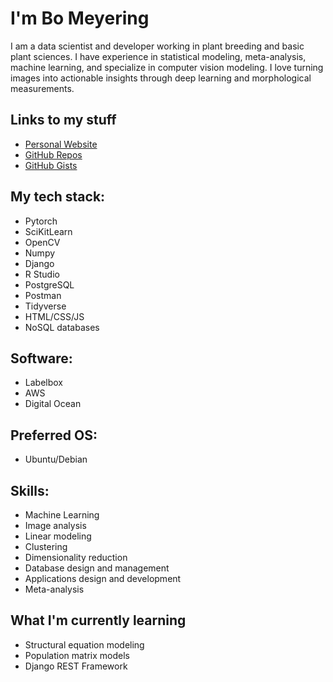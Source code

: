 # I'm Bo Meyering

I am a data scientist and developer working in plant breeding and basic plant sciences. I have experience in statistical modeling, meta-analysis, machine learning, and specialize in computer vision modeling. I love turning images into actionable insights through deep learning and morphological measurements.

## Links to my stuff
- [Personal Website](https://bomeyering.me)
- [GitHub Repos](https://github.com/BoMeyering?tab=repositories)
- [GitHub Gists](https://gist.github.com/BoMeyering)

## My tech stack:
- Pytorch
- SciKitLearn
- OpenCV
- Numpy
- Django
- R Studio
- PostgreSQL
- Postman
- Tidyverse
- HTML/CSS/JS
- NoSQL databases

## Software:
- Labelbox
- AWS
- Digital Ocean

## Preferred OS:
- Ubuntu/Debian

## Skills:
- Machine Learning
- Image analysis
- Linear modeling
- Clustering
- Dimensionality reduction
- Database design and management
- Applications design and development
- Meta-analysis

## What I'm currently learning
- Structural equation modeling
- Population matrix models
- Django REST Framework
